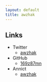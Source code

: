 ```yaml
---
layout: default
title: awzhak
---
```


## Links
- Twitter
    - [awzhak](https://twitter.com/awzhak)
- GitHub
    - [169z87mn](https://github.com/169z87mn)
- Annict
    - [awzhak](https://annict.com/@awzhak)
